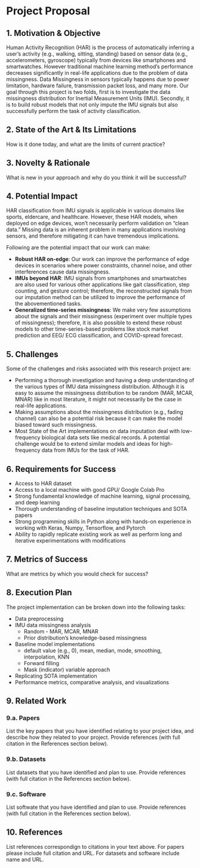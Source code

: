 # Project Proposal

## 1. Motivation & Objective

Human Activity Recognition (HAR) is the process of automatically inferring a user’s activity (e.g., walking, sitting, standing) based on sensor data (e.g., accelerometers, gyroscope) typically from devices like smartphones and smartwatches. However traditional machine learning method’s performance decreases significantly in real-life applications due to the problem of data missingness. Data Missingness in sensors typically happens due to power limitation, hardware failure, transmission packet loss, and many more. Our goal through this project is two folds, first is to investigate the data missingness distribution for Inertial Measurement Units (IMU). Secondly, it is to build robust models that not only impute the IMU signals but also successfully perform the task of activity classification.

## 2. State of the Art & Its Limitations

How is it done today, and what are the limits of current practice?

## 3. Novelty & Rationale

What is new in your approach and why do you think it will be successful?

## 4. Potential Impact

HAR classification from IMU signals is applicable in various domains like sports, eldercare, and healthcare. However, these HAR models, when deployed on edge devices, won’t necessarily perform validation on “clean data.” Missing data is an inherent problem in many applications involving sensors, and therefore mitigating it can have tremendous implications.

Following are the potential impact that our work can make: 

- **Robust HAR on-edge**: Our work can improve the performance of edge devices in scenarios where power constraints, channel noise, and other interferences cause data missingness. 
- **IMUs beyond HAR**: IMU signals from smartphones and smartwatches are also used for various other applications like gait classification, step counting, and gesture control; therefore, the reconstructed signals from our imputation method can be utilized to improve the performance of the abovementioned tasks. 
- **Generalized time-series missingness**: We make very few assumptions about the signals and their missingness (experiment over multiple types of missingness); therefore, it is also possible to extend these robust models to other time-series-based problems like stock market prediction and EEG/ ECG classification, and COVID-spread forecast.


## 5. Challenges

Some of the challenges and risks associated with this research project are:

- Performing a thorough investigation and having a deep understanding of the various types of IMU data missingness distribution. Although it is easy to assume the missingness distribution to be random (MAR, MCAR, MNAR) like in most literature, it might not necessarily be the case in real-life applications.
- Making assumptions about the missingness distribution (e.g., fading channel) can also be a potential risk because it can make the model biased toward such missingness. 
- Most State of the Art implementations on data imputation deal with low-frequency biological data sets like medical records. A potential challenge would be to extend similar models and ideas for high-frequency data from IMUs for the task of HAR.   

## 6. Requirements for Success

- Access to HAR dataset
- Access to a local machine with good GPU/ Google Colab Pro
- Strong fundamental knowledge of machine learning, signal processing, and deep learning
- Thorough understanding of baseline imputation techniques and SOTA papers
- Strong programming skills in Python along with hands-on experience in working with Keras, Numpy, Tensorflow, and Pytorch
- Ability to rapidly replicate existing work as well as perform long and iterative experimentations with modifications


## 7. Metrics of Success

What are metrics by which you would check for success?

## 8. Execution Plan

The project implementation can be broken down into the following tasks:

- Data preprocessing
- IMU data missingness analysis
	- Random - MAR, MCAR, MNAR
	- Prior distribution’s knowledge-based missingness
- Baseline model implementations
	- default value (e.g., 0), mean, median, mode, smoothing, interpolation, KNN
	- Forward filling
	- Mask (indicator) variable approach
- Replicating SOTA implementation
- Performance metrics, comparative analysis, and visualizations 

## 9. Related Work

### 9.a. Papers

List the key papers that you have identified relating to your project idea, and describe how they related to your project. Provide references (with full citation in the References section below).

### 9.b. Datasets

List datasets that you have identified and plan to use. Provide references (with full citation in the References section below).

### 9.c. Software

List softwate that you have identified and plan to use. Provide references (with full citation in the References section below).

## 10. References

List references correspondign to citations in your text above. For papers please include full citation and URL. For datasets and software include name and URL.
